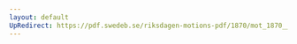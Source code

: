 ```yaml
---
layout: default
UpRedirect: https://pdf.swedeb.se/riksdagen-motions-pdf/1870/mot_1870__ak__00027/mot_1870__ak__00027_003.pdf
---
```

